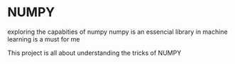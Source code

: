 # NUMPY
exploring the capabities of numpy
numpy is an essencial library in machine learning is a must for me



This project is all about understanding the tricks of NUMPY
